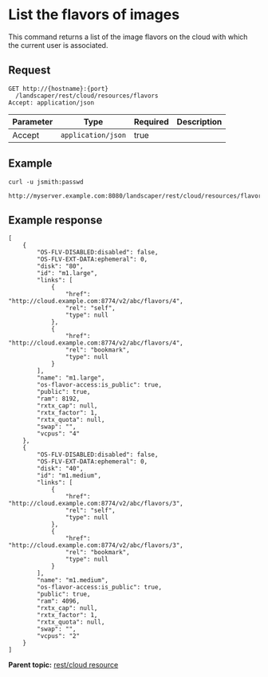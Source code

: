 # List the flavors of images

This command returns a list of the image flavors on the cloud with which the current user is associated.

## Request

```
GET http://{hostname}:{port}
  /landscaper/rest/cloud/resources/flavors
Accept: application/json

```

|Parameter|Type|Required|Description|
|---------|----|--------|-----------|
|Accept|`application/json`|true| |

## Example

```
curl -u jsmith:passwd 
  http://myserver.example.com:8080/landscaper/rest/cloud/resources/flavors
```

## Example response

```
[
    {
        "OS-FLV-DISABLED:disabled": false,
        "OS-FLV-EXT-DATA:ephemeral": 0,
        "disk": "80",
        "id": "m1.large",
        "links": [
            {
                "href": "http://cloud.example.com:8774/v2/abc/flavors/4",
                "rel": "self",
                "type": null
            },
            {
                "href": "http://cloud.example.com:8774/v2/abc/flavors/4",
                "rel": "bookmark",
                "type": null
            }
        ],
        "name": "m1.large",
        "os-flavor-access:is_public": true,
        "public": true,
        "ram": 8192,
        "rxtx_cap": null,
        "rxtx_factor": 1,
        "rxtx_quota": null,
        "swap": "",
        "vcpus": "4"
    },
    {
        "OS-FLV-DISABLED:disabled": false,
        "OS-FLV-EXT-DATA:ephemeral": 0,
        "disk": "40",
        "id": "m1.medium",
        "links": [
            {
                "href": "http://cloud.example.com:8774/v2/abc/flavors/3",
                "rel": "self",
                "type": null
            },
            {
                "href": "http://cloud.example.com:8774/v2/abc/flavors/3",
                "rel": "bookmark",
                "type": null
            }
        ],
        "name": "m1.medium",
        "os-flavor-access:is_public": true,
        "public": true,
        "ram": 4096,
        "rxtx_cap": null,
        "rxtx_factor": 1,
        "rxtx_quota": null,
        "swap": "",
        "vcpus": "2"
    }
]
```

**Parent topic:** [rest/cloud resource](../../com.ibm.edt.api.doc/topics/rest_cloud.md)

